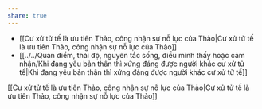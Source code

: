 ```yaml
---
share: true
---
```

- [[Cư xử tử tế là ưu tiên Thảo, công nhận sự nỗ lực của Thảo|Cư xử tử tế là ưu tiên Thảo, công nhận sự nỗ lực của Thảo]]
- [[../../Quan điểm, thái độ, nguyên tắc sống, điều mình thấy hoặc cảm nhận/Khi đang yêu bản thân thì xứng đáng được người khác cư xử tử tế|Khi đang yêu bản thân thì xứng đáng được người khác cư xử tử tế]]

[[Cư xử tử tế là ưu tiên Thảo, công nhận sự nỗ lực của Thảo|Cư xử tử tế là ưu tiên Thảo, công nhận sự nỗ lực của Thảo]]